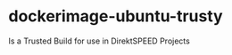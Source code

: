 dockerimage-ubuntu-trusty
=========================

Is a Trusted Build for use in DirektSPEED Projects
